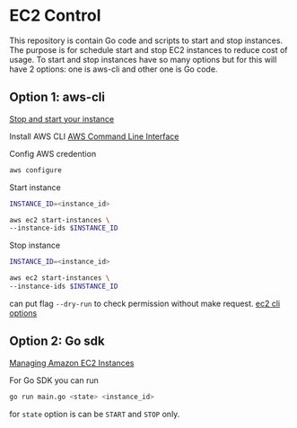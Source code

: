 # EC2 Control

This repository is contain Go code and scripts to start and stop instances.
The purpose is for schedule start and stop EC2 instances to reduce cost of usage.
To start and stop instances have so many options but for this will have 2 options: one is aws-cli and other one is Go code.

## Option 1: aws-cli

[Stop and start your instance](https://docs.aws.amazon.com/AWSEC2/latest/UserGuide/Stop_Start.html)

Install AWS CLI
[AWS Command Line Interface](https://aws.amazon.com/cli/)

Config AWS credention

```sh
aws configure
```

Start instance

```sh
INSTANCE_ID=<instance_id>

aws ec2 start-instances \
--instance-ids $INSTANCE_ID
```

Stop instance

```sh
INSTANCE_ID=<instance_id>

aws ec2 start-instances \
--instance-ids $INSTANCE_ID
```

can put flag `--dry-run` to check permission without make request. [ec2 cli options](https://docs.aws.amazon.com/cli/latest/reference/ec2/start-instances.html#options)

## Option 2: Go sdk

[Managing Amazon EC2 Instances](https://docs.aws.amazon.com/sdk-for-go/v1/developer-guide/ec2-example-manage-instances.html)

For Go SDK you can run

```sh
go run main.go <state> <instance_id>
```

for `state` option is can be `START` and `STOP` only.
